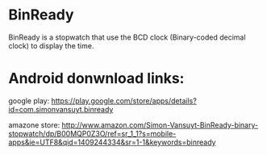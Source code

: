 BinReady
========

BinReady is a stopwatch that use the BCD clock (Binary-coded decimal clock) to display the time.

Android donwnload links:
====

google play: https://play.google.com/store/apps/details?id=com.simonvansuyt.binready

amazone store: http://www.amazon.com/Simon-Vansuyt-BinReady-binary-stopwatch/dp/B00MQP0Z3O/ref=sr_1_1?s=mobile-apps&ie=UTF8&qid=1409244334&sr=1-1&keywords=binready
